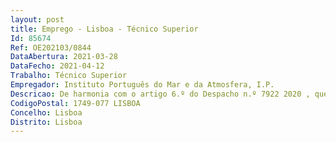 ```yaml
--- 
layout: post
title: Emprego - Lisboa - Técnico Superior
Id: 85674
Ref: OE202103/0844
DataAbertura: 2021-03-28
DataFecho: 2021-04-12
Trabalho: Técnico Superior
Empregador: Instituto Português do Mar e da Atmosfera, I.P.
Descricao: De harmonia com o artigo 6.º do Despacho n.º 7922 2020 , que aprovou o Regulamento Interno do Instituto Português do Mar e da Atmosfera, compete à  Divisão de Projetos e Contratos (DivPC) “a) Assegurar a gestão e controlo financeiro dos projetos de investigação e desenvolvimento,em apoio aos coordenadores científicos de projeto b) Processar as atividades comerciais do IPMA, I. P., designadamente, receber pedidos de clientes, orçamentar, promover a execução de serviços e faturar c) Promover serviços externos, celebrando contratos e parcerias e controlar a sua pontualexecução, em colaboração com os outros departamentos do IPMA, I.P. d) Apoiar, utilizando os recursos do instituto, iniciativas empreendedoras nos domínios de competência do IPMA, I. P. e) Apoiar os fluxos de informação do IPMA, I.P., nomeadamente no que respeita à identificação de oportunidades de financiamento e à elaboração dos processos de candidatura f) Identificar oportunidades de candidatura a projetos e prestação de serviços.”Descrição de tarefas (i) Acompanhar e gerir projetos de investigação financiados no âmbito do Portugal 2020, Fundação para a Ciência e Tecnologia, EEA Grants, Fundo Azul e outros financiamentos  (ii) Avaliar a elegibilidade de despesas, acompanhar e monitorizar a execução dos projetos de investigação em estreita articulação com os responsáveis dos projetos, a Divisão de Contratação e a Divisão Financeira  (iii) Assegurar o reporte dos projetos junto das diferentes entidades gestoras  (iv) Preparar a documentação e acompanhar as auditorias externas.
CodigoPostal: 1749-077 LISBOA
Concelho: Lisboa
Distrito: Lisboa
--- 
```

